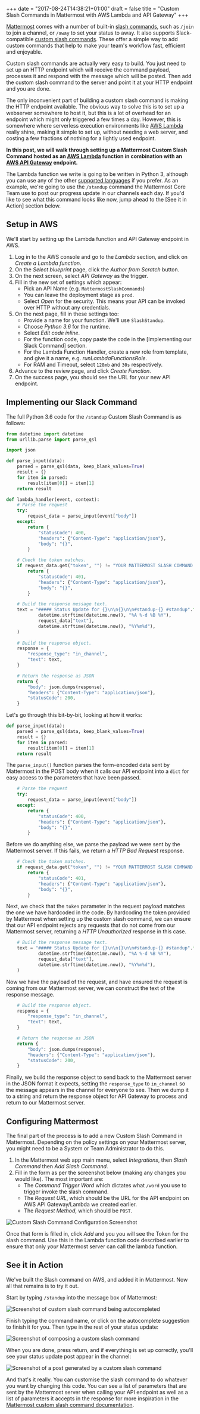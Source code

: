 +++
date = "2017-08-24T14:38:21+01:00"
draft = false
title = "Custom Slash Commands in Mattermost with AWS Lambda and API Gateway"
+++

[Mattermost][1] comes with a number of built-in [slash commands][2], such as `/join` to join a channel, or `/away` to set your status to away. It also supports Slack-compatible [custom slash commands][3]. These offer a simple way to add custom commands that help to make your team's workflow fast, efficient and enjoyable.

Custom slash commands are actually very easy to build. You just need to set up an HTTP endpoint which will receive the command payload, processes it and respond with the message which will be posted. Then add the custom slash command to the server and point it at your HTTP endpoint and you are done.

The only inconvenient part of building a custom slash command is making the HTTP endpoint available. The obvious way to solve this is to set up a webserver somewhere to host it, but this is a lot of overhead for an endpoint which might only triggered a few times a day. However, this is somewhere where serverless execution environments like [AWS Lambda][4] really shine, making it simple to set up, without needing a web server, and costing a few fractions of nothing for a lightly used endpoint.

**In this post, we will walk through setting up a Mattermost Custom Slash Command hosted as an [AWS Lambda][4] function in combination with an [AWS API Gateway][5] endpoint.**

The Lambda function we write is going to be written in Python 3, although you can use any of the other [supported languages][6] if you prefer. As an example, we're going to use the `/standup` command the Mattermost Core Team use to post our progress update in our channels each day. If you'd like to see what this command looks like now, jump ahead to the [See it in Action] section below.

## Setup in AWS

We'll start by setting up the Lambda function and API Gateway endpoint in AWS.
 
1. Log in to the AWS console and go to the *Lambda* section, and click on *Create a Lambda function*.
2. On the *Select blueprint* page, click the *Author from Scratch* button.
3. On the next screen, select *API Gateway* as the trigger.
4. Fill in the new set of settings which appear: 
   - Pick an API Name (e.g. `MattermostSlashCommands`)
   - You can leave the deployment stage as `prod`.
   - Select *Open* for the security. This means your API can be invoked over HTTP without any credentials.
5. On the next page, fill in these settings too:
   - Provide a name for your function. We'll use `SlashStandup`.
   - Choose *Python 3.6* for the runtime.
   - Select *Edit code inline*.
   - For the function code, copy paste the code in the [Implementing our Slack Command] section.
   - For the Lambda Function Handler, create a new role from template, and give it a name, e.g. *runLambdaFunctionsRole*.
   - For RAM and Timeout, select `128mb` and `30s` respectively.
6. Advance to the review page, and click *Create Function*.
7. On the success page, you should see the URL for your new API endpoint. 

## Implementing our Slack Command

The full Python 3.6 code for the `/standup` Custom Slash Command is as follows:

```python
from datetime import datetime
from urllib.parse import parse_qsl

import json

def parse_input(data):
    parsed = parse_qsl(data, keep_blank_values=True)
    result = {}
    for item in parsed:
        result[item[0]] = item[1]
    return result

def lambda_handler(event, context):
    # Parse the request
    try:
        request_data = parse_input(event["body"])
    except:
        return {
            "statusCode": 400,
            "headers": {"Content-Type": "application/json"},
            "body": "{}",
        }

    # Check the token matches.
    if request_data.get("token", "") != "YOUR MATTERMOST SLASH COMMAND TOKEN":
        return {
            "statusCode": 401,
            "headers": {"Content-Type": "application/json"},
            "body": "{}",
        }

    # Build the response message text.
    text = "##### Status Update for {}\n\n{}\n\n#standup-{} #standup".format(
            datetime.strftime(datetime.now(), "%A %-d %B %Y"),
            request_data["text"],
            datetime.strftime(datetime.now(), "%Y%m%d"),
    )
    
    # Build the response object.
    response = {
        "response_type": "in_channel",
        "text": text,
    }

    # Return the response as JSON
    return {
        "body": json.dumps(response),
        "headers": {"Content-Type": "application/json"},
        "statusCode": 200,
    }


```

Let's go through this bit-by-bit, looking at how it works:

```python
def parse_input(data):
    parsed = parse_qsl(data, keep_blank_values=True)
    result = {}
    for item in parsed:
        result[item[0]] = item[1]
    return result
```

The `parse_input()` function parses the form-encoded data sent by Mattermost in the POST body when it calls our API endpoint into a `dict` for easy access to the parameters that have been passed.

```python
    # Parse the request
    try:
        request_data = parse_input(event["body"])
    except:
        return {
            "statusCode": 400,
            "headers": {"Content-Type": "application/json"},
            "body": "{}",
        }
``` 

Before we do anything else, we parse the payload we were sent by the Mattermost server. If this fails, we return a *HTTP Bad Request* response.

```python
    # Check the token matches.
    if request_data.get("token", "") != "YOUR MATTERMOST SLASH COMMAND TOKEN":
        return {
            "statusCode": 401,
            "headers": {"Content-Type": "application/json"},
            "body": "{}",
        }
```

Next, we check that the `token` parameter in the request payload matches the one we have hardcoded in the code. By hardcoding the token provided by Mattermost when setting up the custom slash command, we can ensure that our API endpoint rejects any requests that do not come from our Mattermost server, returning a *HTTP Unauthorized* response in this case.

```python
    # Build the response message text.
    text = "##### Status Update for {}\n\n{}\n\n#standup-{} #standup".format(
            datetime.strftime(datetime.now(), "%A %-d %B %Y"),
            request_data["text"],
            datetime.strftime(datetime.now(), "%Y%m%d"),
    )
```

Now we have the payload of the request, and have ensured the request is coming from our Mattermost server, we can construct the text of the response message.

```python
    # Build the response object.
    response = {
        "response_type": "in_channel",
        "text": text,
    }

    # Return the response as JSON
    return {
        "body": json.dumps(response),
        "headers": {"Content-Type": "application/json"},
        "statusCode": 200,
    }
```

Finally, we build the response object to send back to the Mattermost server in the JSON format it expects, setting the `response_type` to `in_channel` so the message appears in the channel for everyone to see. Then we dump it to a string and return the response object for API Gateway to process and return to our Mattermost server.

## Configuring Mattermost

The final part of the process is to add a new Custom Slash Command in Mattermost. Depending on the policy settings on your Mattermost server, you might need to be a System or Team Administrator to do this.

1. In the Mattermost web app main menu, select *Integrations*, then *Slash Command* then *Add Slash Command*.
2. Fill in the form as per the screenshot below (making any changes you would like). The most important are:
   - The *Command Trigger Word* which dictates what `/word` you use to trigger invoke the slash command.
   - The *Request URL*, which should be the URL for the API endpoint on AWS API Gateway/Lambda we created earlier.
   - The *Request Method*, which should be `POST`.
   
![Custom Slash Command Configuration Screenshot](/img/slash_command_mattermost_config.png)

Once that form is filled in, click *Add* and you you will see the Token for the slash command. Use this in the Lambda function code described earlier to ensure that only *your* Mattermost server can call the lambda function.

## See it in Action

We've built the Slash command on AWS, and added it in Mattermost. Now all that remains is to try it out.

Start by typing `/standup` into the message box of Mattermost:

![Screenshot of custom slash command being autocompleted](/img/slash_command_mattermost_autocomplete.png)

Finish typing the command name, or click on the autocomplete suggestion to finish it for you. Then type in the rest of your status update:

![Screenshot of composing a custom slash command](/img/slash_command_mattermost_typed.png)

When you are done, press return, and if everything is set up correctly, you'll see your status update post appear in the channel:

![Screenshot of a post generated by a custom slash command](/img/slash_command_mattermost_posted.png)

And that's it really. You can customise the slash command to do whatever you want by changing this code. You can see a list of parameters that are sent by the Mattermost server when calling your API endpoint as well as a list of parameters it accepts in the response for more inspiration in the [Mattermost custom slash command documentation][3].

[1]: https://about.mattermost.com/
[2]: https://docs.mattermost.com/developer/slash-commands.html#built-in-commands
[3]: https://docs.mattermost.com/developer/slash-commands.html#custom-slash-command
[4]: https://aws.amazon.com/lambda/
[5]: https://aws.amazon.com/api-gateway/
[6]: http://docs.aws.amazon.com/lambda/latest/dg/current-supported-versions.html
